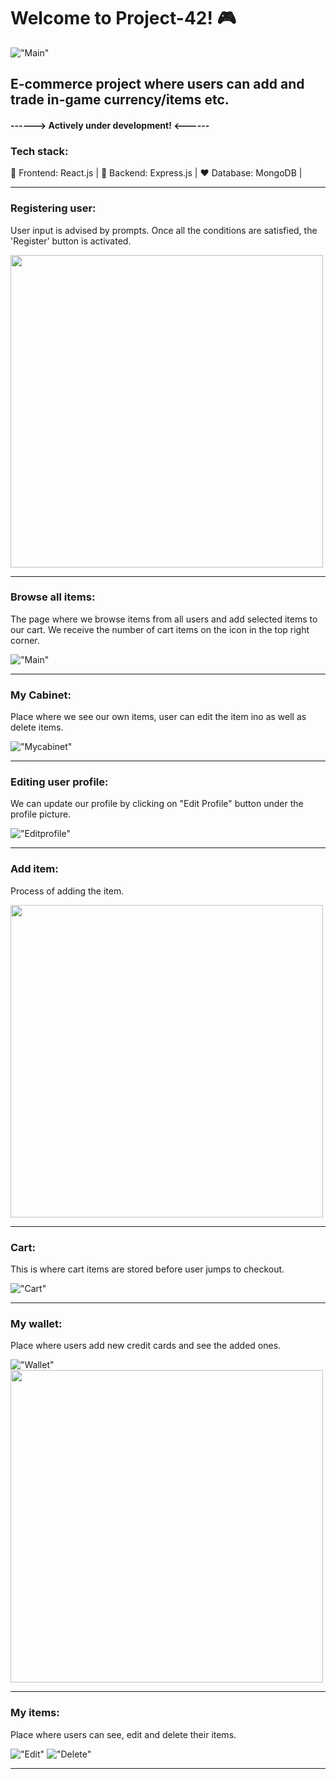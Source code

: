 # Welcome to Project-42! 🎮

!["Main"](./react-frontend/public/uploads/main.png)

## E-commerce project where users can add and trade in-game currency/items etc.

#### ------> Actively under development! <------

### Tech stack: 

👾 Frontend: React.js |
🎯 Backend: Express.js |
♥️ Database: MongoDB |

-------------------------------------------------------------------------

### Registering user:

User input is advised by prompts.
Once all the conditions are satisfied, the 'Register' button is activated.

<img src="./react-frontend/public/uploads/register.png" width="500" />

-------------------------------------------------------------------------

### Browse all items:

The page where we browse items from all users and add selected items to our cart. We receive the number of cart items on the icon in the top right corner. 

!["Main"](./react-frontend/public/uploads/main.png)

-------------------------------------------------------------------------

### My Cabinet:

Place where we see our own items, user can edit the item ino as well as delete items.

!["Mycabinet"](./react-frontend/public/uploads/myitems.png)

-------------------------------------------------------------------------
### Editing user profile:

We can update our profile by clicking on "Edit Profile" button under the profile picture.

!["Editprofile"](./react-frontend/public/uploads/editprofile.png)

-------------------------------------------------------------------------

### Add item:

Process of adding the item.

<img src="./react-frontend/public/uploads/add.png" width="500" />

-------------------------------------------------------------------------
### Cart:

This is where cart items are stored before user jumps to checkout.

!["Cart"](./react-frontend/public/uploads/cart.png)

-------------------------------------------------------------------------

### My wallet:

Place where users add new credit cards and see the added ones.

!["Wallet"](./react-frontend/public/uploads/mywallet.png)
<img src="./react-frontend/public/uploads/addcard.png" width="500" />


-------------------------------------------------------------------------
### My items:

Place where users can see, edit and delete their items.

!["Edit"](./react-frontend/public/uploads/edititem.png)
!["Delete"](./react-frontend/public/uploads/validate.png)

-------------------------------------------------------------------------
